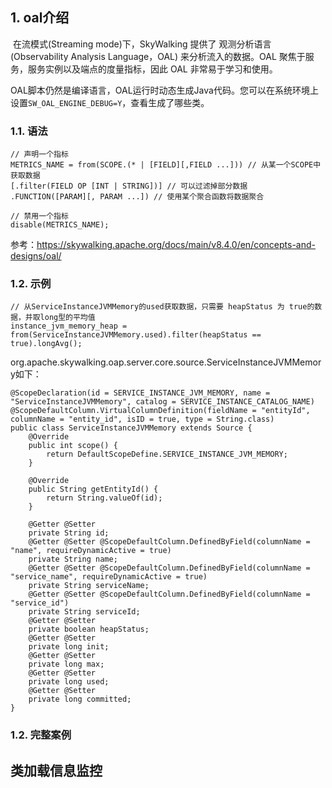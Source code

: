 ## 1. oal介绍

​	在流模式(Streaming mode)下，SkyWalking 提供了 观测分析语言(Observability Analysis Language，OAL) 来分析流入的数据。OAL 聚焦于服务，服务实例以及端点的度量指标，因此 OAL 非常易于学习和使用。

​	OAL脚本仍然是编译语言，OAL运行时动态生成Java代码。您可以在系统环境上设置`SW_OAL_ENGINE_DEBUG=Y`，查看生成了哪些类。

### 1.1. 语法

```text
// 声明一个指标
METRICS_NAME = from(SCOPE.(* | [FIELD][,FIELD ...])) // 从某一个SCOPE中获取数据
[.filter(FIELD OP [INT | STRING])] // 可以过滤掉部分数据
.FUNCTION([PARAM][, PARAM ...]) // 使用某个聚合函数将数据聚合

// 禁用一个指标
disable(METRICS_NAME);
```

参考：https://skywalking.apache.org/docs/main/v8.4.0/en/concepts-and-designs/oal/

### 1.2. 示例

```text
// 从ServiceInstanceJVMMemory的used获取数据，只需要 heapStatus 为 true的数据，并取long型的平均值
instance_jvm_memory_heap = from(ServiceInstanceJVMMemory.used).filter(heapStatus == true).longAvg();
```

org.apache.skywalking.oap.server.core.source.ServiceInstanceJVMMemory如下：

```text
@ScopeDeclaration(id = SERVICE_INSTANCE_JVM_MEMORY, name = "ServiceInstanceJVMMemory", catalog = SERVICE_INSTANCE_CATALOG_NAME)
@ScopeDefaultColumn.VirtualColumnDefinition(fieldName = "entityId", columnName = "entity_id", isID = true, type = String.class)
public class ServiceInstanceJVMMemory extends Source {
    @Override
    public int scope() {
        return DefaultScopeDefine.SERVICE_INSTANCE_JVM_MEMORY;
    }

    @Override
    public String getEntityId() {
        return String.valueOf(id);
    }

    @Getter @Setter
    private String id;
    @Getter @Setter @ScopeDefaultColumn.DefinedByField(columnName = "name", requireDynamicActive = true)
    private String name;
    @Getter @Setter @ScopeDefaultColumn.DefinedByField(columnName = "service_name", requireDynamicActive = true)
    private String serviceName;
    @Getter @Setter @ScopeDefaultColumn.DefinedByField(columnName = "service_id")
    private String serviceId;
    @Getter @Setter
    private boolean heapStatus;
    @Getter @Setter
    private long init;
    @Getter @Setter
    private long max;
    @Getter @Setter
    private long used;
    @Getter @Setter
    private long committed;
}
```

### 1.2. 完整案例

## 类加载信息监控